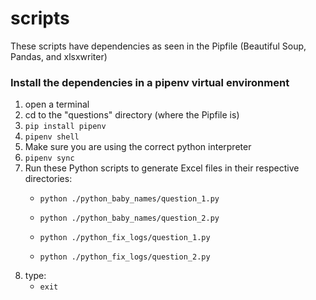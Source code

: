 # scripts

These scripts have dependencies as seen in the Pipfile (Beautiful Soup, Pandas, and xlsxwriter)


### Install the dependencies in a pipenv virtual environment
1. open a terminal
1. cd to the "questions" directory (where the Pipfile is)
1. ```pip install pipenv```
1. ```pipenv shell```
1. Make sure you are using the correct python interpreter
1. ```pipenv sync```
1. Run these Python scripts to generate Excel files in their respective directories:
    * ```python ./python_baby_names/question_1.py```
    * ```python ./python_baby_names/question_2.py```

    * ```python ./python_fix_logs/question_1.py```
    * ```python ./python_fix_logs/question_2.py```
1. type:
    * ```exit```
